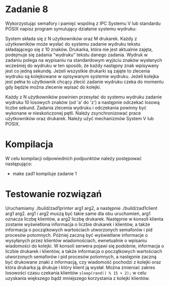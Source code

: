 # Zadanie 8

Wykorzystując semafory i pamięć wspólną z IPC Systemu V lub standardu POSIX napisz program symulujący działanie systemu wydruku: 

System składa się z N użytkowników oraz M drukarek. Każdy z użytkowników może wysłać do systemu zadanie wydruku tekstu składającego się z 10 znaków. Drukarka, która nie jest aktualnie zajęta, podejmuje się zadania "wydruku" tekstu danego zadania. Wydruk w zadaniu polega na wypisaniu na standardowym wyjściu znaków wysłanych wcześniej do wydruku w ten sposób, że każdy następny znak wpisywany jest co jedną sekundę. Jeżeli wszystkie drukarki są zajęte to zlecenia wydruku są kolejkowane w opisywanym systemie wydruku. Jeżeli kolejka jest pełna to użytkownik chcący zlecić zadanie wydruku czeka do momentu gdy będzie można zlecenie wpisać do kolejki.

Każdy z N użytkowników powinien przesyłać do systemu wydruku zadanie wydruku 10 losowych znaków (od 'a' do 'z') a następnie odczekać losową liczbe sekund. Zadania zlecenia wydruku i odczekania powinny być wykonane w nieskończonej pętli. 
Należy zsynchronizować prace użytkowników oraz drukarek. Należy użyć mechanizmów System V lub POSIX.

# Kompilacja
W celu kompilacji odpowiednich podpunktów należy postępować następująco:
- make zad1 kompiluje zadanie 1 

# Testowanie rozwiązań
Uruchamiamy ./build/zad1printer arg1 arg2, a następnie ./build/zad1client arg1 arg2. arg1 i arg2 muszą być takie same dla obu uruchomień, arg1 oznacza liczbę klientów, a arg2 liczbę drukarek. Następnie w konsoli klienta zostanie wyświetlona informacja o liczbie drukarek i klientów, a także informacja o początkowych wartościach utworzonych semaforów i pid procesów potomnych. Później zaczną być wyświetlane informacje o wysyłanych przez klientów wiadomościach, ewnetualnie o wpisaniu wiadomości do kolejki. W konsoli serwera pojawi się podobnie, informacja o liczbie drukarek i klientów, a także informacja o początkowych wartościach utworzonych semaforów i pid procesów potomnych, a następnie zaczną być drukowane znaki z informacją, czy wiadomość pochodzi z kolejki oraz która drukarka ją drukuje i który klient ją wysłał. Można zmieniać zakres losowości czasu czekania klientów `sleep(rand() % 15 + 2);` w celu uzyskania większego bądź mniejszego korzystania z kolejki klientów.

